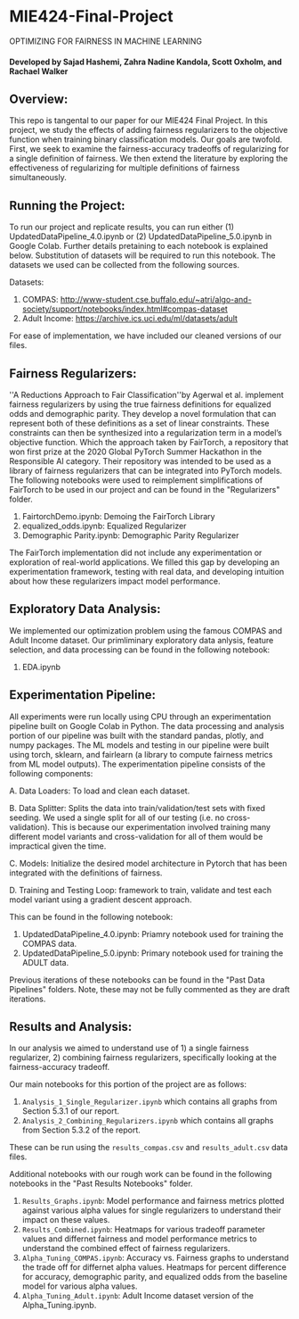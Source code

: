 # MIE424-Final-Project
OPTIMIZING FOR FAIRNESS IN MACHINE LEARNING

#### Developed by Sajad Hashemi, Zahra Nadine Kandola, Scott Oxholm, and Rachael Walker

## Overview:
This repo is tangental to our paper for our MIE424 Final Project. In this project, we study the effects of adding fairness regularizers to the objective function when training binary classification models. Our goals are twofold. First, we seek to examine the fairness-accuracy tradeoffs of regularizing for a single definition of fairness. We then extend the literature by exploring the effectiveness  of regularizing for multiple definitions of fairness simultaneously. 

## Running the Project:
To run our project and replicate results, you can run either (1) UpdatedDataPipeline_4.0.ipynb or (2) UpdatedDataPipeline_5.0.ipynb in Google Colab. Further details pretaining to each notebook is explained below. Substitution of datasets will be required to run this notebook. The datasets we used can be collected from the following sources. 

Datasets: 
1. COMPAS: http://www-student.cse.buffalo.edu/~atri/algo-and-society/support/notebooks/index.html#compas-dataset
2. Adult Income: https://archive.ics.uci.edu/ml/datasets/adult 

For ease of implementation, we have included our cleaned versions of our files.

## Fairness Regularizers:
''A Reductions Approach to Fair Classification''by Agerwal et al. implement fairness regularizers by using the true fairness definitions for equalized odds and demographic parity. They develop a novel formulation that can represent both of these definitions as a set of linear constraints. These constraints can then be synthesized into a regularization term in a model’s objective function. Which the approach taken by FairTorch, a repository that won first prize at the 2020 Global PyTorch Summer Hackathon in the Responsible AI category.  Their repository was intended to be used as a library of fairness regularizers that can be integrated into PyTorch models. The following notebooks were used to reimplement simplifications of FairTorch to be used in our project and can be found in the "Regularizers" folder. 

1. FairtorchDemo.ipynb: Demoing the FairTorch Library
2. equalized_odds.ipynb: Equalized Regularizer
3. Demographic Parity.ipynb: Demographic Parity Regularizer


The FairTorch implementation did not include any experimentation or exploration of real-world applications. We filled this gap by developing an experimentation framework, testing with real data, and developing intuition about how these regularizers impact model performance. 

## Exploratory Data Analysis: 
We implemented our optimization problem using the famous COMPAS and Adult Income dataset. Our primliminary exploratory data anlysis, feature selection, and data processing can be found in the following notebook:

1. EDA.ipynb

## Experimentation Pipeline: 
All experiments were run locally using CPU through an experimentation pipeline built on Google Colab in Python. The data processing and analysis portion of our pipeline was built with the standard pandas, plotly, and numpy packages. The ML models and testing in our pipeline were built using torch, sklearn, and fairlearn (a library to compute fairness metrics from ML model outputs). The experimentation pipeline consists of the following components: 

A. Data Loaders: To load and clean each dataset. 


B. Data Splitter: Splits the data into train/validation/test sets with fixed seeding. We used a single split for all of our testing (i.e. no cross-validation). This is because our experimentation involved training many different model variants and cross-validation for all of them would be impractical given the time. 


C. Models: Initialize the desired model architecture in Pytorch that has been integrated with the definitions of fairness. 


D. Training and Testing Loop: framework to train, validate and test each model variant using a gradient descent approach. 

This can be found in the following notebook: 
1. UpdatedDataPipeline_4.0.ipynb: Priamry notebook used for training the COMPAS data. 
2. UpdatedDataPipeline_5.0.ipynb: Primary notebook used for training the ADULT data. 

Previous iterations of these notebooks can be found in the "Past Data Pipelines" folders. Note, these may not be fully commented as they are draft iterations. 

## Results and Analysis: 
In our analysis we aimed to understand use of 1) a single fairness regularizer, 2) combining fairness regularizers, specifically looking at the fairness-accuracy tradeoff. 

Our main notebooks for this portion of the project are as follows: 
1. `Analysis_1_Single_Regularizer.ipynb` which contains all graphs from Section 5.3.1 of our report. 
2. `Analysis_2_Combining_Regularizers.ipynb` which contains all graphs from Section 5.3.2 of the report. 

These can be run using the `results_compas.csv` and `results_adult.csv` data files. 

Additional notebooks with our rough work can be found in the following notebooks in the "Past Results Notebooks" folder. 
1. `Results_Graphs.ipynb`: Model performance and fairness metrics plotted against various alpha values for single regularizers to understand their impact on these values. 
2. `Results_Combined.ipynb`: Heatmaps for various tradeoff parameter values and differnet fairness and model performance metrics to understand the combined effect of fairness regularizers. 
3. `Alpha_Tuning_COMPAS.ipynb`: Accuracy vs. Fairness graphs to understand the trade off for differnet alpha values. Heatmaps for percent difference for accuracy, demographic parity, and equalized odds from the baseline model for various alpha values. 
4. `Alpha_Tuning_Adult.ipynb`: Adult Income dataset version of the Alpha_Tuning.ipynb.


